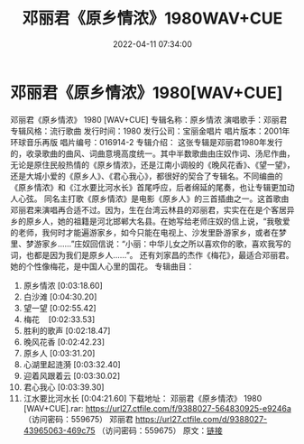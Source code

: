 ﻿---
title: 邓丽君《原乡情浓》1980WAV+CUE
date: 2022-04-11 07:34:00
categories: WAV车载音乐、镜像
tags: 国语流行
---
# 邓丽君《原乡情浓》1980[WAV+CUE]

邓丽君《原乡情浓》 1980 [WAV+CUE]
专辑名称：原乡情浓
演唱歌手：邓丽君
专辑风格：流行歌曲
发行时间：1980
发行公司：宝丽金唱片
唱片版本：2001年环球音乐再版
唱片编号：016914-2
专辑介绍：
这张专辑是邓丽君1980年发行的，收录歌曲的曲风、词曲意境高度统一。其中半数歌曲由庄奴作词、汤尼作曲，无论是原住民般热情的《原乡情浓》，还是江南小调般的《晚风花香》、《望一望》，还是大城小爱的《原乡人》、《君心我心》，都很好的契合了专辑名。不同编曲的《原乡情浓》和《江水要比河水长》首尾呼应，后者绵延的尾奏，也让专辑更加动人心弦。
同名主打歌《原乡情浓》是电影《原乡人》的三首插曲之一。这首歌由邓丽君来演唱再合适不过。因为，生在台湾云林县的邓丽君，实实在在是个客居异乡的原乡人，她的祖籍是河北邯郸大名县。在她写给老师庄奴的信上说，“我敬爱的老师，我何时才能遍游家乡，如今只能在电视上、沙发里卧游家乡，或者在梦里、梦游家乡……”庄奴回信说：“小丽：中华儿女之所以喜欢你的歌，喜欢我写的词，也都是因为我们是原乡人……”。
还有刘家昌的杰作《梅花》，最适合邓丽君。她的个性像梅花，是中国人心里的国花。
专辑曲目：
01. 原乡情浓
[0:03:18.60]
02. 白沙滩
[0:04:30.20]
03. 望一望
[0:02:55.42]
04. 梅花    [0:02:33.53]
05. 胜利的歌声
[0:02:18.47]
06. 晚风花香
[0:02:42.23]
07. 原乡人
[0:03:31.20]
08. 心湖里起涟漪
[0:03:32.40]
09. 迎着风跟着云
[0:03:30.02]
10. 君心我心
[0:03:39.30]
11. 江水要比河水长
[0:04:21.60]
下载地址：
邓丽君《原乡情浓》 1980 [WAV+CUE].rar: https://url27.ctfile.com/f/9388027-564830925-e9246a
（访问密码：559675）
邓丽君
https://url27.ctfile.com/d/9388027-43965063-469c75
（访问密码：559675）
原文：[链接](https://blog.sina.com.cn/s/blog_1647c7e7601030wm1.html)
